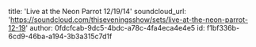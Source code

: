 title: 'Live at the Neon Parrot 12/19/14'
soundcloud_url: 'https://soundcloud.com/thiseveningsshow/sets/live-at-the-neon-parrot-12-19'
author: 0fdcfcab-9dc5-4bdc-a78c-4fa4eca4e4e5
id: f1bf336b-6cd9-46ba-a194-3b3a315c7d1f
